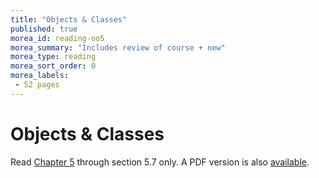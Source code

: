 ```yaml
---
title: "Objects & Classes"
published: true
morea_id: reading-oo5
morea_summary: "Includes review of course + new"
morea_type: reading
morea_sort_order: 0
morea_labels:
 - 52 pages
---
```

# Objects & Classes

Read [Chapter 5](http://math.hws.edu/javanotes/c1/s5.html) through section 5.7 only. A PDF version is also [available]({{site.baseurl}}/morea/materials/javanotes7.pdf).